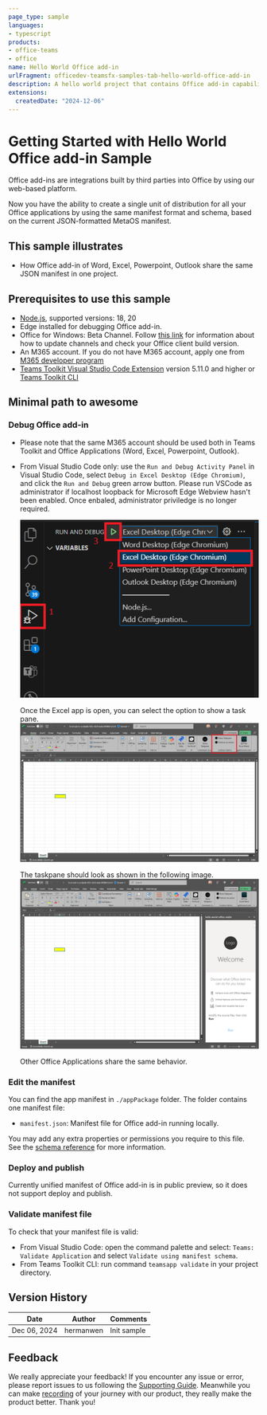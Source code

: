 ```yaml
---
page_type: sample
languages:
- typescript
products:
- office-teams
- office
name: Hello World Office add-in
urlFragment: officedev-teamsfx-samples-tab-hello-world-office-add-in
description: A hello world project that contains Office add-in capability.
extensions:
  createdDate: "2024-12-06"
---
```

# Getting Started with Hello World Office add-in Sample

Office add-ins are integrations built by third parties into Office by using our web-based platform.

Now you have the ability to create a single unit of distribution for all your Office applications by using the same manifest format and schema, based on the current JSON-formatted MetaOS manifest.

## This sample illustrates

- How Office add-in of Word, Excel, Powerpoint, Outlook share the same JSON manifest in one project.

## Prerequisites to use this sample

- [Node.js](https://nodejs.org/), supported versions: 18, 20
- Edge installed for debugging Office add-in.
- Office for Windows: Beta Channel. Follow [this link](https://github.com/OfficeDev/TeamsFx/wiki/How-to-switch-Outlook-client-update-channel-and-verify-Outlook-client-build-version) for information about how to update channels and check your Office client build version.
- An M365 account. If you do not have M365 account, apply one from [M365 developer program](https://developer.microsoft.com/en-us/microsoft-365/dev-program)
- [Teams Toolkit Visual Studio Code Extension](https://aka.ms/teams-toolkit) version 5.11.0 and higher or [Teams Toolkit CLI](https://aka.ms/teams-toolkit-cli)

## Minimal path to awesome

### Debug Office add-in

- Please note that the same M365 account should be used both in Teams Toolkit and Office Applications (Word, Excel, Powerpoint, Outlook).
- From Visual Studio Code only: use the `Run and Debug Activity Panel` in Visual Studio Code, select `Debug in Excel Desktop (Edge Chromium)`, and click the `Run and Debug` green arrow button. Please run VSCode as administrator if localhost loopback for Microsoft Edge Webview hasn't been enabled. Once enbaled, administrator priviledge is no longer required.

   ![Visual Studio Code debug configuration for Office](./assets/launch.png)

   Once the Excel app is open, you can select the option to show a task pane.
   ![Excel add-in show taskpane](./assets/excel-ribbon.png)

   The taskpane should look as shown in the following image.
   ![Excel add-in task pane opened](./assets/thumbnail.png)

   Other Office Applications share the same behavior.

### Edit the manifest

You can find the app manifest in `./appPackage` folder. The folder contains one manifest file:

- `manifest.json`: Manifest file for Office add-in running locally.

You may add any extra properties or permissions you require to this file. See the [schema reference](https://docs.microsoft.com/en-us/microsoftteams/platform/resources/schema/manifest-schema) for more information.

### Deploy and publish

Currently unified manifest of Office add-in is in public preview, so it does not support deploy and publish.

### Validate manifest file

To check that your manifest file is valid:

- From Visual Studio Code: open the command palette and select: `Teams: Validate Application` and select `Validate using manifest schema`.
- From Teams Toolkit CLI: run command `teamsapp validate` in your project directory.

## Version History

|Date| Author| Comments|
|---|---|---|
|Dec 06, 2024 | hermanwen | Init sample |

## Feedback

We really appreciate your feedback! If you encounter any issue or error, please report issues to us following the [Supporting Guide](https://github.com/OfficeDev/TeamsFx-Samples/blob/dev/SUPPORT.md). Meanwhile you can make [recording](https://aka.ms/teamsfx-record) of your journey with our product, they really make the product better. Thank you!